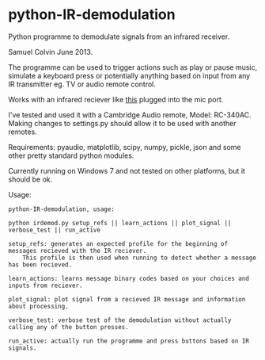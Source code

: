 python-IR-demodulation
======================

Python programme to demodulate signals from an infrared receiver.

Samuel Colvin June 2013.

The programme can be used to trigger actions such as play or pause music, simulate a keyboard press or potentially anything based on input from any IR transmitter eg. TV or audio remote control.

Works with an infrared reciever like [this](http://www.networkedmediatank.com/showthread.php?tid=29013) plugged into the mic port.

I've tested and used it with a Cambridge Audio remote, Model: RC-340AC. Making changes to settings.py should allow it to be used with another remotes.

Requirements: pyaudio, matplotlib, scipy, numpy, pickle, json and some other pretty standard python modules.

Currently running on Windows 7 and not tested on other platforms, but it should be ok.


Usage:

<!--usage-->

	python-IR-demodulation, usage:
	
	python irdemod.py setup_refs || learn_actions || plot_signal || verbose_test || run_active
	
	setup_refs: generates an expected profile for the beginning of messages recieved with the IR reciever. 
		This profile is then used when running to detect whether a message has been recieved.
	
	learn_actions: learns message binary codes based on your choices and inputs from reciever.
	
	plot_signal: plot signal from a recieved IR message and information about processing.
	
	verbose_test: verbose test of the demodulation without actually calling any of the button presses.
	
	run_active: actually run the programme and press buttons based on IR signals. 
	
<!--/usage-->

